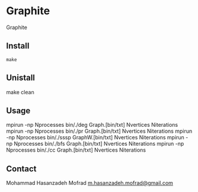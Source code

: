 # Graphite
   Graphite
## Install
    make
## Unistall
   make clean
## Usage
   mpirun -np Nprocesses bin/./deg   Graph.[bin/txt]   Nvertices Niterations
   mpirun -np Nprocesses bin/./pr    Graph.[bin/txt]   Nvertices Niterations
   mpirun -np Nprocesses bin/./sssp  GraphW.[bin/txt]  Nvertices Niterations
   mpirun -np Nprocesses bin/./bfs   Graph.[bin/txt]   Nvertices Niterations
   mpirun -np Nprocesses bin/./cc    Graph.[bin/txt]   Nvertices Niterations
## Contact
Mohammad Hasanzadeh Mofrad
m.hasanzadeh.mofrad@gmail.com


